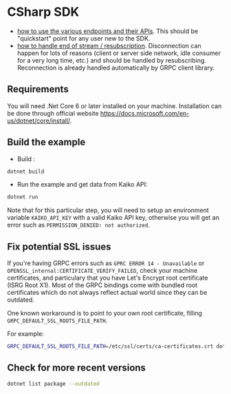 # CSharp SDK

- [how to use the various endpoints and their APIs](Program.cs).
This should be "quickstart" point for any user new to the SDK.
- [how to handle end of stream / resubscription](Resubscribe.cs).
Disconnection can happen for lots of reasons (client or server side network, idle consumer for a very long time, etc.) and should be handled by resubscribing. Reconnection is already handled automatically by GRPC client library.

## Requirements

You will need .Net Core 6 or later installed on your machine.
Installation can be done through official website <https://docs.microsoft.com/en-us/dotnet/core/install/>.

## Build the example

- Build :

```bash
dotnet build
```

- Run the example and get data from Kaiko API:

```bash
dotnet run
```

Note that for this particular step, you will need to setup an environment variable `KAIKO_API_KEY` with a valid Kaiko API key, otherwise you will get an error such as `PERMISSION_DENIED: not authorized`.

## Fix potential SSL issues

If you're having GRPC errors such as `GPRC ERROR 14 - Unavailable` or `OPENSSL_internal:CERTIFICATE_VERIFY_FAILED`, check your machine certificates, and particulary that you have Let's Encrypt root certificate (ISRG Root X1).
Most of the GRPC bindings come with bundled root certificates which do not always reflect actual world since they can be outdated.

One known workaround is to point to your own root certificate, filling `GRPC_DEFAULT_SSL_ROOTS_FILE_PATH`.

For example:

```bash
GRPC_DEFAULT_SSL_ROOTS_FILE_PATH=/etc/ssl/certs/ca-certificates.crt dotnet run
```

## Check for more recent versions

```bash
dotnet list package --outdated
```
